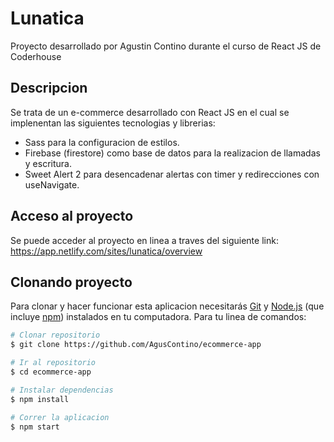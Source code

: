 # Lunatica

Proyecto desarrollado por Agustin Contino durante el curso de React JS de Coderhouse

## Descripcion

Se trata de un e-commerce desarrollado con React JS en el cual se implenentan las siguientes tecnologias y librerias:

* Sass para la configuracion de estilos.
* Firebase (firestore) como base de datos para la realizacion de llamadas y escritura.
* Sweet Alert 2 para desencadenar alertas con timer y redirecciones con useNavigate.

## Acceso al proyecto

Se puede acceder al proyecto en linea a traves del siguiente link:  
https://app.netlify.com/sites/lunatica/overview

## Clonando proyecto

Para clonar y hacer funcionar esta aplicacion necesitarás [Git](https://git-scm.com) y [Node.js](https://nodejs.org/en/download/) (que incluye [npm](http://npmjs.com)) instalados en tu computadora. Para tu linea de comandos:

```bash
# Clonar repositorio
$ git clone https://github.com/AgusContino/ecommerce-app

# Ir al repositorio
$ cd ecommerce-app

# Instalar dependencias
$ npm install

# Correr la aplicacion
$ npm start
```